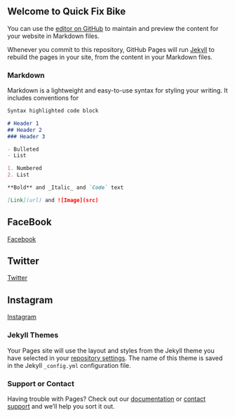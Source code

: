 ## Welcome to Quick Fix Bike

You can use the [editor on GitHub](https://github.com/Quickfixbike/Quickfixbike.github.io/edit/master/index.md) to maintain and preview the content for your website in Markdown files.

Whenever you commit to this repository, GitHub Pages will run [Jekyll](https://jekyllrb.com/) to rebuild the pages in your site, from the content in your Markdown files.

### Markdown

Markdown is a lightweight and easy-to-use syntax for styling your writing. It includes conventions for

```markdown
Syntax highlighted code block

# Header 1
## Header 2
### Header 3

- Bulleted
- List

1. Numbered
2. List

**Bold** and _Italic_ and `Code` text

[Link](url) and ![Image](src)
```
## FaceBook
[Facebook](https://www.facebook.com/quickfix.bike.5/about?section=contact-info&lst=100053075598564%3A100053075598564%3A1594075539)

## Twitter
[Twitter](https://twitter.com/bike_quick)

## Instagram
[Instagram](https://www.instagram.com/quick_fix_bike/)


### Jekyll Themes

Your Pages site will use the layout and styles from the Jekyll theme you have selected in your [repository settings](https://github.com/Quickfixbike/Quickfixbike.github.io/settings). The name of this theme is saved in the Jekyll `_config.yml` configuration file.

### Support or Contact

Having trouble with Pages? Check out our [documentation](https://help.github.com/categories/github-pages-basics/) or [contact support](https://github.com/contact) and we’ll help you sort it out.
